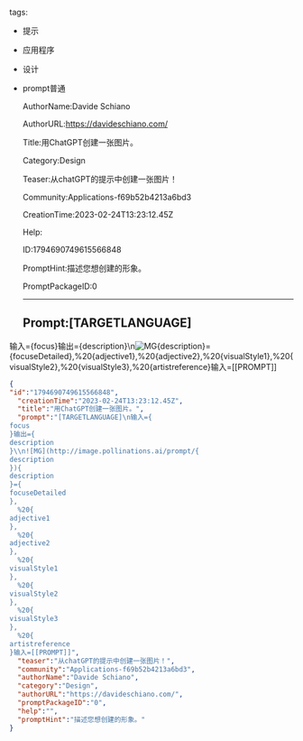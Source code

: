   tags: 
- 提示
- 应用程序
- 设计
- prompt普通

  AuthorName:Davide Schiano

  AuthorURL:https://davideschiano.com/

  Title:用ChatGPT创建一张图片。

  Category:Design

  Teaser:从chatGPT的提示中创建一张图片！

  Community:Applications-f69b52b4213a6bd3

  CreationTime:2023-02-24T13:23:12.45Z

  Help:

  ID:1794690749615566848

  PromptHint:描述您想创建的形象。

  PromptPackageID:0

  ---

  ## Prompt:[TARGETLANGUAGE]
输入={focus}输出={description}\n![MG](http://image.pollinations.ai/prompt/{description}){description}={focuseDetailed},%20{adjective1},%20{adjective2},%20{visualStyle1},%20{visualStyle2},%20{visualStyle3},%20{artistreference}输入=[[PROMPT]]

  ```json
  {
  "id":"1794690749615566848",
    "creationTime":"2023-02-24T13:23:12.45Z",
    "title":"用ChatGPT创建一张图片。",
    "prompt":"[TARGETLANGUAGE]\n输入={
  focus
  }输出={
  description
  }\\n![MG](http://image.pollinations.ai/prompt/{
  description
  }){
  description
  }={
  focuseDetailed
  },
    %20{
  adjective1
  },
    %20{
  adjective2
  },
    %20{
  visualStyle1
  },
    %20{
  visualStyle2
  },
    %20{
  visualStyle3
  },
    %20{
  artistreference
  }输入=[[PROMPT]]",
    "teaser":"从chatGPT的提示中创建一张图片！",
    "community":"Applications-f69b52b4213a6bd3",
    "authorName":"Davide Schiano",
    "category":"Design",
    "authorURL":"https://davideschiano.com/",
    "promptPackageID":"0",
    "help":"",
    "promptHint":"描述您想创建的形象。"
  }
  ```
